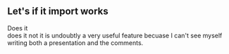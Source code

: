## Let's if it import works

Does it  
does it not
it is undoubtly a very useful feature
becuase I can't see myself writing both a presentation and the comments.
